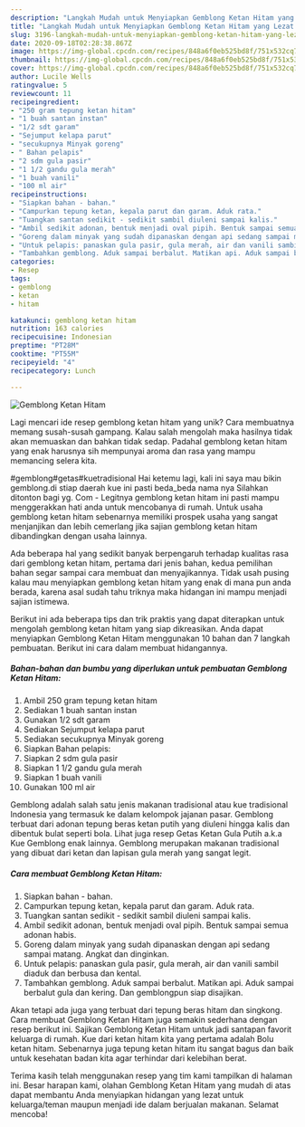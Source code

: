 ```yaml
---
description: "Langkah Mudah untuk Menyiapkan Gemblong Ketan Hitam yang Lezat Sekali"
title: "Langkah Mudah untuk Menyiapkan Gemblong Ketan Hitam yang Lezat Sekali"
slug: 3196-langkah-mudah-untuk-menyiapkan-gemblong-ketan-hitam-yang-lezat-sekali
date: 2020-09-18T02:28:38.867Z
image: https://img-global.cpcdn.com/recipes/848a6f0eb525bd8f/751x532cq70/gemblong-ketan-hitam-foto-resep-utama.jpg
thumbnail: https://img-global.cpcdn.com/recipes/848a6f0eb525bd8f/751x532cq70/gemblong-ketan-hitam-foto-resep-utama.jpg
cover: https://img-global.cpcdn.com/recipes/848a6f0eb525bd8f/751x532cq70/gemblong-ketan-hitam-foto-resep-utama.jpg
author: Lucile Wells
ratingvalue: 5
reviewcount: 11
recipeingredient:
- "250 gram tepung ketan hitam"
- "1 buah santan instan"
- "1/2 sdt garam"
- "Sejumput kelapa parut"
- "secukupnya Minyak goreng"
- " Bahan pelapis"
- "2 sdm gula pasir"
- "1 1/2 gandu gula merah"
- "1 buah vanili"
- "100 ml air"
recipeinstructions:
- "Siapkan bahan - bahan."
- "Campurkan tepung ketan, kepala parut dan garam. Aduk rata."
- "Tuangkan santan sedikit - sedikit sambil diuleni sampai kalis."
- "Ambil sedikit adonan, bentuk menjadi oval pipih. Bentuk sampai semua adonan habis."
- "Goreng dalam minyak yang sudah dipanaskan dengan api sedang sampai matang. Angkat dan dinginkan."
- "Untuk pelapis: panaskan gula pasir, gula merah, air dan vanili sambil diaduk dan berbusa dan kental."
- "Tambahkan gemblong. Aduk sampai berbalut. Matikan api. Aduk sampai berbalut gula dan kering. Dan gemblongpun siap disajikan."
categories:
- Resep
tags:
- gemblong
- ketan
- hitam

katakunci: gemblong ketan hitam 
nutrition: 163 calories
recipecuisine: Indonesian
preptime: "PT28M"
cooktime: "PT55M"
recipeyield: "4"
recipecategory: Lunch

---
```



![Gemblong Ketan Hitam](https://img-global.cpcdn.com/recipes/848a6f0eb525bd8f/751x532cq70/gemblong-ketan-hitam-foto-resep-utama.jpg)

Lagi mencari ide resep gemblong ketan hitam yang unik? Cara membuatnya memang susah-susah gampang. Kalau salah mengolah maka hasilnya tidak akan memuaskan dan bahkan tidak sedap. Padahal gemblong ketan hitam yang enak harusnya sih mempunyai aroma dan rasa yang mampu memancing selera kita.

#gemblong#getas#kuetradisional Hai ketemu lagi, kali ini saya mau bikin gemblong.di stiap daerah kue ini pasti beda_beda nama nya Silahkan ditonton bagi yg. Com - Legitnya gemblong ketan hitam ini pasti mampu menggerakkan hati anda untuk mencobanya di rumah. Untuk usaha gemblong ketan hitam sebenarnya memiliki prospek usaha yang sangat menjanjikan dan lebih cemerlang jika sajian gemblong ketan hitam dibandingkan dengan usaha lainnya.

Ada beberapa hal yang sedikit banyak berpengaruh terhadap kualitas rasa dari gemblong ketan hitam, pertama dari jenis bahan, kedua pemilihan bahan segar sampai cara membuat dan menyajikannya. Tidak usah pusing kalau mau menyiapkan gemblong ketan hitam yang enak di mana pun anda berada, karena asal sudah tahu triknya maka hidangan ini mampu menjadi sajian istimewa.


Berikut ini ada beberapa tips dan trik praktis yang dapat diterapkan untuk mengolah gemblong ketan hitam yang siap dikreasikan. Anda dapat menyiapkan Gemblong Ketan Hitam menggunakan 10 bahan dan 7 langkah pembuatan. Berikut ini cara dalam membuat hidangannya.

<!--inarticleads1-->

##### Bahan-bahan dan bumbu yang diperlukan untuk pembuatan Gemblong Ketan Hitam:

1. Ambil 250 gram tepung ketan hitam
1. Sediakan 1 buah santan instan
1. Gunakan 1/2 sdt garam
1. Sediakan Sejumput kelapa parut
1. Sediakan secukupnya Minyak goreng
1. Siapkan  Bahan pelapis:
1. Siapkan 2 sdm gula pasir
1. Siapkan 1 1/2 gandu gula merah
1. Siapkan 1 buah vanili
1. Gunakan 100 ml air


Gemblong adalah salah satu jenis makanan tradisional atau kue tradisional Indonesia yang termasuk ke dalam kelompok jajanan pasar. Gemblong terbuat dari adonan tepung beras ketan putih yang diuleni hingga kalis dan dibentuk bulat seperti bola. Lihat juga resep Getas Ketan Gula Putih a.k.a Kue Gemblong enak lainnya. Gemblong merupakan makanan tradisional yang dibuat dari ketan dan lapisan gula merah yang sangat legit. 

<!--inarticleads2-->

##### Cara membuat Gemblong Ketan Hitam:

1. Siapkan bahan - bahan.
1. Campurkan tepung ketan, kepala parut dan garam. Aduk rata.
1. Tuangkan santan sedikit - sedikit sambil diuleni sampai kalis.
1. Ambil sedikit adonan, bentuk menjadi oval pipih. Bentuk sampai semua adonan habis.
1. Goreng dalam minyak yang sudah dipanaskan dengan api sedang sampai matang. Angkat dan dinginkan.
1. Untuk pelapis: panaskan gula pasir, gula merah, air dan vanili sambil diaduk dan berbusa dan kental.
1. Tambahkan gemblong. Aduk sampai berbalut. Matikan api. Aduk sampai berbalut gula dan kering. Dan gemblongpun siap disajikan.


Akan tetapi ada juga yang terbuat dari tepung beras hitam dan singkong. Cara membuat Gemblong Ketan Hitam juga semakin sederhana dengan resep berikut ini. Sajikan Gemblong Ketan Hitam untuk jadi santapan favorit keluarga di rumah. Kue dari ketan hitam kita yang pertama adalah Bolu ketan hitam. Sebenarnya juga tepung ketan hitam itu sangat bagus dan baik untuk kesehatan badan kita agar terhindar dari kelebihan berat. 

Terima kasih telah menggunakan resep yang tim kami tampilkan di halaman ini. Besar harapan kami, olahan Gemblong Ketan Hitam yang mudah di atas dapat membantu Anda menyiapkan hidangan yang lezat untuk keluarga/teman maupun menjadi ide dalam berjualan makanan. Selamat mencoba!
